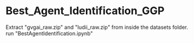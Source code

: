 # Best_Agent_Identification_GGP

Extract "gvgai_raw.zip" and "ludii_raw.zip" from inside the datasets folder.
run "BestAgentIdentification.ipynb"
